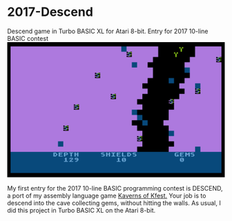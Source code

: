 # 2017-Descend
Descend game in Turbo BASIC XL for Atari 8-bit. Entry for 2017 10-line BASIC contest
![screenshot](descend.png)

My first entry for the 2017 10-line BASIC programming contest is DESCEND, a port of my assembly language game [Kaverns of Kfest.](https://atariage.com/forums/topic/261831-kaverns-of-kfest-game/) Your job is to descend into the cave collecting gems, without hitting the walls. As usual, I did this project in Turbo BASIC XL on the Atari 8-bit.
